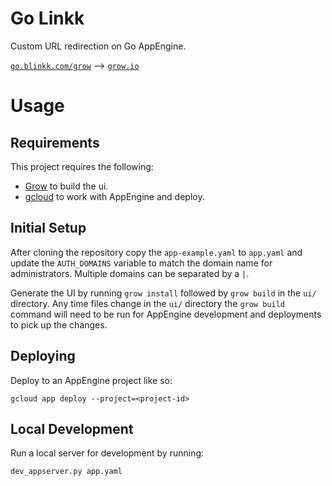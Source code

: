 # Go Linkk

Custom URL redirection on Go AppEngine.

[`go.blinkk.com/grow`](http://go.blinkk.com/grow) --> [`grow.io`](https://grow.io)

# Usage

## Requirements

This project requires the following:

-  [Grow](https://grow.io) to build the ui.
-  [gcloud](https://cloud.google.com/sdk/gcloud/) to work with AppEngine and deploy.

## Initial Setup

After cloning the repository copy the `app-example.yaml` to `app.yaml` and update the `AUTH_DOMAINS` variable to match the domain name for administrators. Multiple domains can be separated by a `|`.

Generate the UI by running `grow install` followed by `grow build` in the `ui/` directory. Any time files change in the `ui/` directory the `grow build` command will need to be run for AppEngine development and deployments to pick up the changes.

## Deploying

Deploy to an AppEngine project like so:

    gcloud app deploy --project=<project-id>

## Local Development

Run a local server for development by running:

    dev_appserver.py app.yaml
